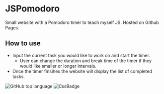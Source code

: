 # JSPomodoro
 Small website with a Pomodoro timer to  teach myself JS. Hosted on Github Pages.
 
 ## How to use
 - Input the current task you would like to work on and start the timer.  
   - User can change the duration and break time of the timer if they would like smaller or longer intervals. 
 - Once the timer finsihes the website will display the list of completed tasks. 


![GitHub top language](https://img.shields.io/github/languages/top/mstroner20/JSPomodoro)
![CssBadge](https://github.com/mstroner20/JSPomodoro/images/CSS-23%-red.png)
